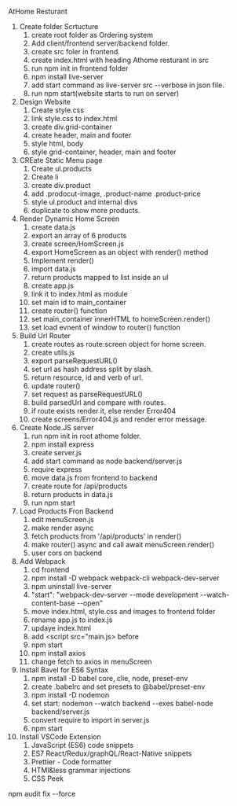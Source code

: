 AtHome Resturant

1. Create folder Scrtucture
   1. create root folder as Ordering system
   2. Add client/frontend server/backend folder.
   3. create src foler in frontend.
   4. create index.html with heading Athome resturant in src
   5. run npm init in frontend folder
   6. npm install live-server
   7. add start command as live-server src --verbose in json file.
   8. run npm start(website starts to run on server)
2. Design Website
   1. Create style.css
   2. link style.css to index.html
   3. create div.grid-container
   4. create header, main and footer
   5. style html, body
   6. style grid-container, header, main and footer
3. CREate Static Menu page
   1. Create ul.products
   2. Create li
   3. create div.product
   4. add .prodocut-image, .product-name .product-price
   5. style ul.product and internal divs
   6. duplicate to show more products.
4. Render Dynamic Home Screen
   1. create data.js
   2. export an array of 6 products
   3. create screen/HomScreen.js
   4. export HomeScreen as an object with render() method
   5. Implement render()
   6. import data.js
   7. return products mapped to list inside an ul
   8. create app.js
   9. link it to index.html as module
   10. set main id to main_container
   11. create router() function
   12. set main_container innerHTML to homeScreen.render()
   13. set load evnent of window to router() function
5. Build Url Router
   1. create routes as route:screen object for home screen.
   2. create utils.js
   3. export parseRequestURL()
   4. set url as hash address split by slash.
   5. return resource, id and verb of url.
   6. update router()
   7. set request as parseRequestURL()
   8. build parsedUrl and compare with routes.
   9. if route exists render it, else render Error404
   10. create screens/Error404.js and render error message.
6. Create Node.JS server
   1. run npm init in root athome folder.
   2. npm install express
   3. create server.js
   4. add start command as node backend/server.js
   5. require express
   6. move data.js from frontend to backend
   7. create route for /api/products
   8. return products in data.js
   9. run npm start
7. Load Products Fron Backend
   1. edit menuScreen.js
   2. make render async
   3. fetch products from '/api/products' in render()
   4. make router() async and call await menuScreen.render()
   5. user cors on backend
8. Add Webpack
   1. cd frontend
   2. npm install -D webpack webpack-cli webpack-dev-server
   3. npm uninstall live-server
   4. "start": "webpack-dev-server --mode development --watch-content-base --open"
   5. move index.html, style.css and images to frontend folder
   6. rename app.js to index.js
   7. updaye index.html
   8. add <script src="main.js></script> before </body>
   9. npm start
   10. npm install axios
   11. change fetch to axios in menuScreen
9. Install Bavel for ES6 Syntax
   1. npm install -D babel core, clie, node, preset-env
   2. create .babelrc and set presets to @babel/preset-env
   3. npm install -D nodemon
   4. set start: nodemon --watch backend --exes babel-node backend/server.js
   5. convert require to import in server.js
   6. npm start
10. Install VSCode Extension
    1. JavaScript (ES6) code snippets
    2. ES7 React/Redux/graphQL/React-Native snippets
    3. Prettier - Code formatter
    4. HTMl&less grammar injections
    5. CSS Peek

npm audit fix --force
